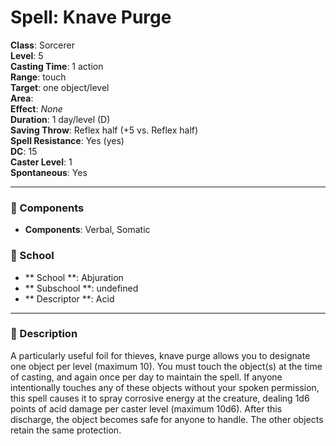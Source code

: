 
# Spell: Knave Purge
**Class**: Sorcerer  
**Level**: 5  
**Casting Time**: 1 action  
**Range**: touch  
**Target**: one object/level  
**Area**:   
**Effect**: _None_  
**Duration**: 1 day/level (D)  
**Saving Throw**: Reflex half (+5 vs. Reflex half)  
**Spell Resistance**: Yes (yes)  
**DC**: 15  
**Caster Level**: 1  
**Spontaneous**: Yes

---

### 🔮 Components
- **Components**: Verbal, Somatic

### 🏫 School
- ** School **: Abjuration
- ** Subschool **: undefined
- ** Descriptor **: Acid
---

### 📜 Description
A particularly useful foil for thieves, knave purge allows you to designate one object per level (maximum 10). You must touch the object(s) at the time of casting, and again once per day to maintain the spell. If anyone intentionally touches any of these objects without your spoken permission, this spell causes it to spray corrosive energy at the creature, dealing 1d6 points of acid damage per caster level (maximum 10d6). After this discharge, the object becomes safe for anyone to handle. The other objects retain the same protection.
